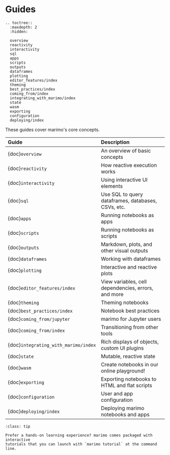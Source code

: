 # Guides

```{eval-rst}
.. toctree::
  :maxdepth: 2
  :hidden:

  overview
  reactivity
  interactivity
  sql
  apps
  scripts
  outputs
  dataframes
  plotting
  editor_features/index
  theming
  best_practices/index
  coming_from/index
  integrating_with_marimo/index
  state
  wasm
  exporting
  configuration
  deploying/index
```

These guides cover marimo's core concepts.

| Guide                                | Description                                         |
| :----------------------------------- | :-------------------------------------------------- |
| {doc}`overview`                      | An overview of basic concepts                       |
| {doc}`reactivity`                    | How reactive execution works                        |
| {doc}`interactivity`                 | Using interactive UI elements                       |
| {doc}`sql`                           | Use SQL to query dataframes, databases, CSVs, etc.  |
| {doc}`apps`                          | Running notebooks as apps                           |
| {doc}`scripts`                       | Running notebooks as scripts                        |
| {doc}`outputs`                       | Markdown, plots, and other visual outputs           |
| {doc}`dataframes`                    | Working with dataframes                             |
| {doc}`plotting`                      | Interactive and reactive plots                      |
| {doc}`editor_features/index`         | View variables, cell dependencies, errors, and more |
| {doc}`theming`                       | Theming notebooks                                   |
| {doc}`best_practices/index`          | Notebook best practices                             |
| {doc}`coming_from/jupyter`           | marimo for Jupyter users                            |
| {doc}`coming_from/index`             | Transitioning from other tools                      |
| {doc}`integrating_with_marimo/index` | Rich displays of objects, custom UI plugins         |
| {doc}`state`                         | Mutable, reactive state                             |
| {doc}`wasm`                          | Create notebooks in our online playground!          |
| {doc}`exporting`                     | Exporting notebooks to HTML and flat scripts        |
| {doc}`configuration`                 | User and app configuration                          |
| {doc}`deploying/index`               | Deploying marimo notebooks and apps                 |

```{admonition} Learn by doing!
:class: tip

Prefer a hands-on learning experience? marimo comes packaged with interactive
tutorials that you can launch with `marimo tutorial` at the command line.
```
